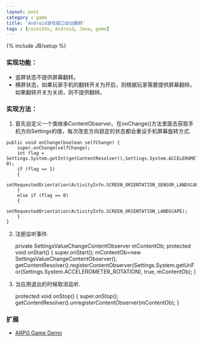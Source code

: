```yaml
---
layout: post
category : game
title: 'Android游戏窗口自动翻转'
tags : [cocos2dx, Android, Java, game]
---
```

{% include JB/setup %}

### 实现功能：

* 竖屏状态不提供屏幕翻转。
* 横屏状态，如果玩家手机的翻转开关为开启，则根据玩家需要提供屏幕翻转。如果翻转开关为关闭，则不提供翻转。

### 实现方法：

1. 首先自定义一个类继承ContentObserver。在onChange()方法里面去获取手机方向Settings的值，每次改变方向锁定的状态都会重设手机屏幕旋转方式.

<!--more-->

	public void onChange(boolean selfChange) {
		super.onChange(selfChange);
		int flag = Settings.System.getInt(getContentResolver(),Settings.System.ACCELEROMETER_ROTATION, 0);
		if (flag == 1)
		{
			setRequestedOrientation(ActivityInfo.SCREEN_ORIENTATION_SENSOR_LANDSCAPE);
		}
		else if (flag == 0)
		{
			setRequestedOrientation(ActivityInfo.SCREEN_ORIENTATION_LANDSCAPE);
		}
	}

	
2. 注册监听事件.

	private SettingsValueChangeContentObserver mContentOb;
	protected void onStart() {
		super.onStart();
		mContentOb=new SettingsValueChangeContentObserver();
		getContentResolver().registerContentObserver(Settings.System.getUriFor(Settings.System.ACCELEROMETER_ROTATION), true, mContentOb);
	}


3. 当应用退出的时候取消监听.

	protected void onStop() {
		super.onStop();
		getContentResolver().unregisterContentObserver(mContentOb);
	}


### 扩展

- [ARPG Game Demo](https://github.com/edwinho/ARPGDemo)
